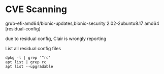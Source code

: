 # CVE Scanning

grub-efi-amd64/bionic-updates,bionic-security 2.02-2ubuntu8.17 amd64 \[residual-config\]

due to residual config, Clair is wrongly reporting

List all residual config files

```text
dpkg -l | grep '^rc'
apt list | grep rc
apt list --upgradable
```

